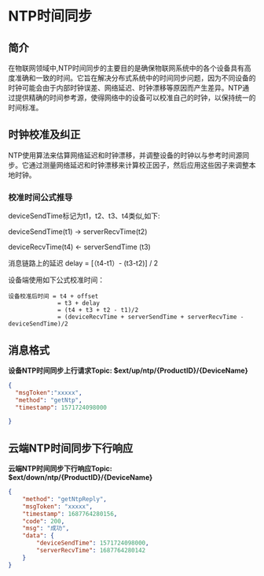 # NTP时间同步

## 简介

在物联网领域中,NTP时间同步的主要目的是确保物联网系统中的各个设备具有高度准确和一致的时间。它旨在解决分布式系统中的时间同步问题，因为不同设备的时钟可能会由于内部时钟误差、网络延迟、时钟漂移等原因而产生差异。NTP通过提供精确的时间参考源，使得网络中的设备可以校准自己的时钟，以保持统一的时间标准。



## 时钟校准及纠正

NTP使用算法来估算网络延迟和时钟漂移，并调整设备的时钟以与参考时间源同步。它通过测量网络延迟和时钟漂移来计算校正因子，然后应用这些因子来调整本地时钟。

### 校准时间公式推导

deviceSendTime标记为t1，t2、t3、t4类似,如下:


deviceSendTime(t1) ->  serverRecvTime(t2)


deviceRecvTime(t4) <-  serverSendTime (t3)


消息链路上的延迟 delay = [（t4-t1）- (t3-t2)] / 2 


设备端使用如下公式校准时间：

```
设备校准后时间 = t4 + offset
              = t3 + delay
              = (t4 + t3 + t2 - t1)/2 
              = (deviceRecvTime + serverSendTime + serverRecvTime - deviceSendTime)/2
```





## 消息格式

**设备NTP时间同步上行请求Topic: $ext/up/ntp/{ProductID}/{DeviceName}**

```json
{
  "msgToken":"xxxxx",
  "method": "getNtp",
  "timestamp": 1571724098000

}
```


## 云端NTP时间同步下行响应

**云端NTP时间同步下行响应Topic: $ext/down/ntp/{ProductID}/{DeviceName}**

```json
{
	"method": "getNtpReply",
	"msgToken": "xxxxx",
	"timestamp": 1687764280156,
	"code": 200,
	"msg": "成功",
	"data": {
		"deviceSendTime": 1571724098000,
		"serverRecvTime": 1687764280142
	}
}
```
